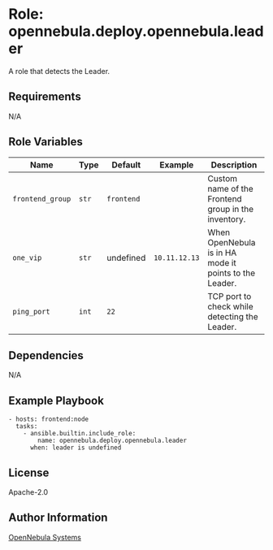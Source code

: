 Role: opennebula.deploy.opennebula.leader
=========================================

A role that detects the Leader.

Requirements
------------

N/A

Role Variables
--------------

| Name              | Type  | Default    | Example       | Description                                            |
|-------------------|-------|------------|---------------|--------------------------------------------------------|
| `frontend_group`  | `str` | `frontend` |               | Custom name of the Frontend group in the inventory.    |
| `one_vip`         | `str` | undefined  | `10.11.12.13` | When OpenNebula is in HA mode it points to the Leader. |
| `ping_port`       | `int` | `22`       |               | TCP port to check while detecting the Leader.          |

Dependencies
------------

N/A

Example Playbook
----------------

    - hosts: frontend:node
      tasks:
        - ansible.builtin.include_role:
            name: opennebula.deploy.opennebula.leader
          when: leader is undefined

License
-------

Apache-2.0

Author Information
------------------

[OpenNebula Systems](https://opennebula.io/)
